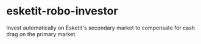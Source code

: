 # esketit-robo-investor
Invest automatically on Esketit's secondary market to compensate for cash drag on the primary market.
